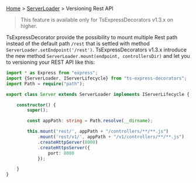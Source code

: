 [Home](https://github.com/Romakita/ts-express-decorators/wiki) > [ServerLoader](https://github.com/Romakita/ts-express-decorators/wiki/Class:-ServerLoader) > Versioning Rest API

> This feature is available only for TsExpressDecorators v1.3.x on higher.

TsExpressDecorator provide the possibility to mount multiple Rest path instead of the default path `/rest` that is settled with method `ServerLoader.setEndpoint('/rest')`. TsExpressDecorators v1.3.x introduce the new method `ServerLoader.mount(endpoint, controllersDir)` and let you to versioning your REST API like this:

```typescript
import * as Express from "express";
import {ServerLoader, IServerLifecycle} from "ts-express-decorators";
import Path = require("path");

export class Server extends ServerLoader implements IServerLifecycle {

    constructor() {
        super();

        const appPath: string = Path.resolve(__dirname);

        this.mount('rest/', appPath + "/controllers/**/**.js") 
            .mount('rest/v1/', appPath + "/v1/controllers/**/**.js") 
            .createHttpServer(8000)
            .createHttpsServer({
                port: 8080
            });

    }
}
```
